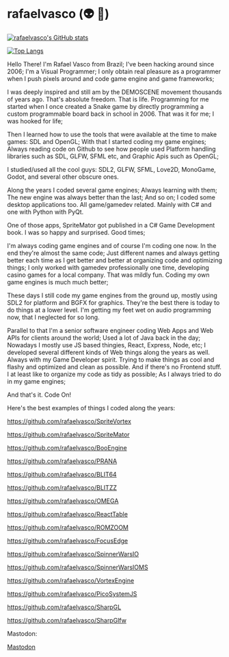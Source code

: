 # rafaelvasco (:alien: :metal:)

[![rafaelvasco's GitHub stats](https://github-readme-stats-git-masterrstaa-rickstaa.vercel.app/api?username=rafaelvasco&show_icons=true&theme=synthwave)](https://github.com/anuraghazra/github-readme-stats)

[![Top Langs](https://github-readme-stats-git-masterrstaa-rickstaa.vercel.app/api/top-langs/?username=rafaelvasco&show_icons=true&theme=synthwave)](https://github.com/anuraghazra/github-readme-stats)

Hello There!
I'm Rafael Vasco from Brazil; I've been hacking around since 2006;
I'm a Visual Programmer; I only obtain real pleasure as a programmer when I push pixels around and code game engine and game frameworks;

I was deeply inspired and still am by the DEMOSCENE movement thousands of years ago. That's absolute freedom. That is life.
Programming for me started when I once created a Snake game by directly programming a custom programmable board back in school in 2006. That was it for me; I was hooked for life;

Then I learned how to use the tools that were available at the time to make games: SDL and OpenGL;
With that I started coding my game engines; Always reading code on Github to see how people used Platform handling libraries such as SDL, GLFW, SFML etc, and Graphic Apis such as OpenGL;

I studied/used all the cool guys: SDL2, GLFW, SFML, Love2D, MonoGame, Godot, and several other obscure ones. 

Along the years I coded several game engines; Always learning with them; The new engine was always better than the last; And so on; 
I coded some desktop applications too. All game/gamedev related. Mainly with C# and one with Python with PyQt. 

One of those apps, SpriteMator got published in a C# Game Development book. I was so happy and surprised. Good times;

I'm always coding game engines and of course I'm coding one now. In the end they're almost the same code; Just different names and always getting better each time as I get better and better at organizing code and optimizing things;
I only worked with gamedev professionally one time, developing casino games for a local company. That was mildly fun. Coding my own game engines is much much better;

These days I still code my game engines from the ground up, mostly using SDL2 for platform and BGFX for graphics. They're the best there is today to do things at a lower level. I'm getting my feet wet on audio programming now, that I neglected for so long.

Parallel to that I'm a senior software engineer coding Web Apps and Web APIs for clients around the world; Used a lot of Java back in the day; Nowadays I mostly use JS based thingies, React, Express, Node, etc; 
I developed several different kinds of Web things along the years as well. Always with my Game Developer spirit. Trying to make things as cool and flashy and optimized and clean as possible. And if there's no Frontend stuff. I at least like to organize my code as tidy as possible;
As I always tried to do in my game engines;

And that's it. 
Code On!

Here's the best examples of things I coded along the years:


https://github.com/rafaelvasco/SpriteVortex

https://github.com/rafaelvasco/SpriteMator

https://github.com/rafaelvasco/BooEngine

https://github.com/rafaelvasco/PRANA

https://github.com/rafaelvasco/BLIT64

https://github.com/rafaelvasco/BLITZZ

https://github.com/rafaelvasco/OMEGA

https://github.com/rafaelvasco/ReactTable

https://github.com/rafaelvasco/ROMZOOM

https://github.com/rafaelvasco/FocusEdge

https://github.com/rafaelvasco/SpinnerWarsIO

https://github.com/rafaelvasco/SpinnerWarsIOMS

https://github.com/rafaelvasco/VortexEngine

https://github.com/rafaelvasco/PicoSystemJS

https://github.com/rafaelvasco/SharpGL

https://github.com/rafaelvasco/SharpGlfw

Mastodon:

<a rel="me" href="https://mastodon.gamedev.place/@rafaelvasco">Mastodon</a>
